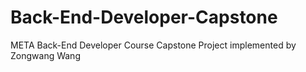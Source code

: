 # Back-End-Developer-Capstone
META Back-End Developer Course Capstone Project implemented by Zongwang Wang



